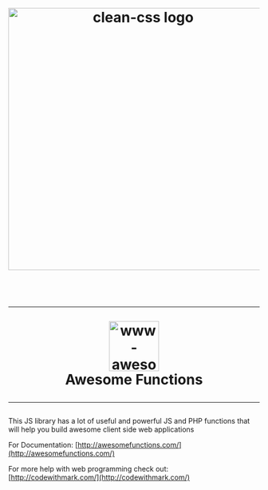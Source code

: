 <h1 align="center">
  <br/>
  <img src="https://cdn.rawgit.com/jakubpawlowicz/clean-css/master/logo.v2.svg" alt="clean-css logo" width="525px"/>
  <br/>
  <br/>
</h1>

<h1 align="center">
 <hr>
  <img src="http://www.awesomefunctions.com/assets/awesome-functions-100x100.png" style="height:100px; width:100px"   alt="www-awesome-functions"> 
  <br/>
  <span>Awesome Functions</span>
 <hr> 
 </h1>

 

This JS library has a lot of useful and powerful JS and PHP functions that will help you build awesome client side web applications

 

For Documentation: [http://awesomefunctions.com/](http://awesomefunctions.com/)

For more help with web programming check out: [http://codewithmark.com/](http://codewithmark.com/)
